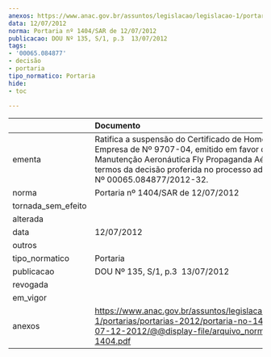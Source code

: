 ```yaml
---
anexos: https://www.anac.gov.br/assuntos/legislacao/legislacao-1/portarias/portarias-2012/portaria-no-1404-sar-de-07-12-2012/@@display-file/arquivo_norma/PA2012-1404.pdf
data: 12/07/2012
norma: Portaria nº 1404/SAR de 12/07/2012
publicacao: DOU Nº 135, S/1, p.3  13/07/2012
tags:
- '00065.084877'
- decisão
- portaria
tipo_normatico: Portaria
hide: 
- toc 
 
---
```


|                    | Documento                                                                                                                                                                                                                                         |
|:-------------------|:--------------------------------------------------------------------------------------------------------------------------------------------------------------------------------------------------------------------------------------------------|
| ementa             | Ratifica a suspensão do Certificado de Homologação de Empresa de Nº 9707-04, emitido em favor da Oficina de Manutenção Aeronáutica Fly Propaganda Aérea Ltda, nos termos da decisão proferida no processo administrativo Nº 00065.084877/2012-32. |
| norma              | Portaria nº 1404/SAR de 12/07/2012                                                                                                                                                                                                                |
| tornada_sem_efeito |                                                                                                                                                                                                                                                   |
| alterada           |                                                                                                                                                                                                                                                   |
| data               | 12/07/2012                                                                                                                                                                                                                                        |
| outros             |                                                                                                                                                                                                                                                   |
| tipo_normatico     | Portaria                                                                                                                                                                                                                                          |
| publicacao         | DOU Nº 135, S/1, p.3  13/07/2012                                                                                                                                                                                                                  |
| revogada           |                                                                                                                                                                                                                                                   |
| em_vigor           |                                                                                                                                                                                                                                                   |
| anexos             | https://www.anac.gov.br/assuntos/legislacao/legislacao-1/portarias/portarias-2012/portaria-no-1404-sar-de-07-12-2012/@@display-file/arquivo_norma/PA2012-1404.pdf                                                                                 |